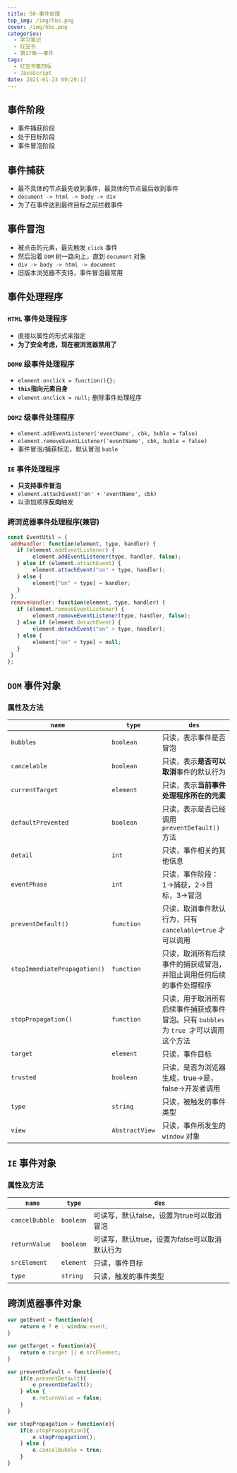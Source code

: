 ```yaml
---
title: 50-事件处理
top_img: /img/hbs.png
cover: /img/hbs.png
categories:
  - 学习笔记
  - 红宝书
  - 第17章——事件
tags:
  - 红宝书第四版
  - JavaScript
date: 2021-01-23 09:29:17
---
```


## 事件阶段

- 事件捕获阶段
- 处于目标阶段
- 事件冒泡阶段

## 事件捕获

- 最不具体的节点最先收到事件，最具体的节点最后收到事件
- `document -> html -> body -> div`
- 为了在事件达到最终目标之前拦截事件

## 事件冒泡

- 被点击的元素，最先触发 `click` 事件
- 然后沿着 `DOM` 树一路向上，直到 `document` 对象
- `div -> body -> html -> document`
- 旧版本浏览器不支持，事件冒泡最常用

## 事件处理程序

### `HTML` 事件处理程序

- 直接以属性的形式来指定
- **为了安全考虑，现在被浏览器禁用了**

### `DOM0` 级事件处理程序

- `element.onclick = function(){};`
- **`this`指向元素自身**
- `element.onclick = null;` 删除事件处理程序

### `DOM2` 级事件处理程序

- `element.addEventListener('eventName', cbk, buble = false)`
- `element.removeEventListener('eventName', cbk, buble = false)`
- 事件冒泡/捕获标志，默认冒泡 `buble`

### `IE` 事件处理程序

- **只支持事件冒泡**
- `element.attachEvent('on' + 'eventName', cbk)`
- 以添加顺序**反向**触发

### 跨浏览器事件处理程序(兼容)

```js
const EventUtil = {
 addHandler: function(element, type, handler) {
   if (element.addEventListener) {
   		element.addEventListener(type, handler, false);
   } else if (element.attachEvent) {
   		element.attachEvent("on" + type, handler);
   } else {
   		element["on" + type] = handler;
   }
 },
 removeHandler: function(element, type, handler) {
   if (element.removeEventListener) {
   		element.removeEventListener(type, handler, false);
   } else if (element.detachEvent) {
   		element.detachEvent("on" + type, handler);
   } else {
   		element["on" + type] = null;
   }
 }
}; 
```

## `DOM` 事件对象

### 属性及方法

| `name`                       | `type`         | `des`                                                        |
| ---------------------------- | -------------- | ------------------------------------------------------------ |
| `bubbles`                    | `boolean`      | 只读，表示事件是否冒泡                                       |
| `cancelable`                 | `boolean`      | 只读，表示**是否可以取消**事件的默认行为                     |
| `currentTarget`              | `element`      | 只读，表示**当前事件处理程序所在的元素**                     |
| `defaultPrevented`           | `boolean`      | 只读，表示是否已经调用 `preventDefault()` 方法               |
| `detail`                     | `int`          | 只读，事件相关的其他信息                                     |
| `eventPhase`                 | `int`          | 只读，事件阶段：1->捕获，2->目标，3->冒泡                    |
| `preventDefault()`           | `function`     | 只读，取消事件默认行为，只有 `cancelable=true` 才可以调用    |
| `stopImmediatePropagation()` | `function`     | 只读，取消所有后续事件的捕获或冒泡，并阻止调用任何后续的事件处理程序 |
| `stopPropagation()`          | `function`     | 只读，用于取消所有后续事件捕获或事件冒泡。只有 `bubbles` 为 `true `才可以调用这个方法 |
| `target`                     | `element`      | 只读，事件目标                                               |
| `trusted`                    | `boolean`      | 只读，是否为浏览器生成，true->是，false->开发者调用          |
| `type`                       | `string`       | 只读，被触发的事件类型                                       |
| `view`                       | `AbstractView` | 只读，事件所发生的 `window` 对象                             |

## `IE` 事件对象

### 属性及方法

| `name`         | `type`    | `des`                                         |
| -------------- | --------- | --------------------------------------------- |
| `cancelBubble` | `boolean` | 可读写，默认false，设置为true可以取消冒泡     |
| `returnValue`  | `boolean` | 可读写，默认true，设置为false可以取消默认行为 |
| `srcElement`   | `element` | 只读，事件目标                                |
| `type`         | `string`  | 只读，触发的事件类型                          |

## 跨浏览器事件对象

```js
var getEvent = function(e){
    return e ? e : window.event;
}

var getTarget = function(e){
    return e.target || e.srcElement;
}

var preventDefault = function(e){
    if(e.preventDefault){
        e.preventDefault();
    } else {
        e.returnValue = false;
    }
}

var stopPropagation = function(e){
    if(e.stopPropagation){
        e.stopPropagation();
    } else {
        e.cancelBubble = true;
    }
}
```

